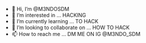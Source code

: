 - 👋 Hi, I’m @M3NDOSDM
- 👀 I’m interested in ... HACKING
- 🌱 I’m currently learning ... TO HACK
- 💞️ I’m looking to collaborate on ... HOW TO HACK
- 📫 How to reach me ... DM ME ON IG @M3NDO_SDM

<!---
M3NDOSDM/M3NDOSDM is a ✨ special ✨ repository because its `README.md` (this file) appears on your GitHub profile.
You can click the Preview link to take a look at your changes.
